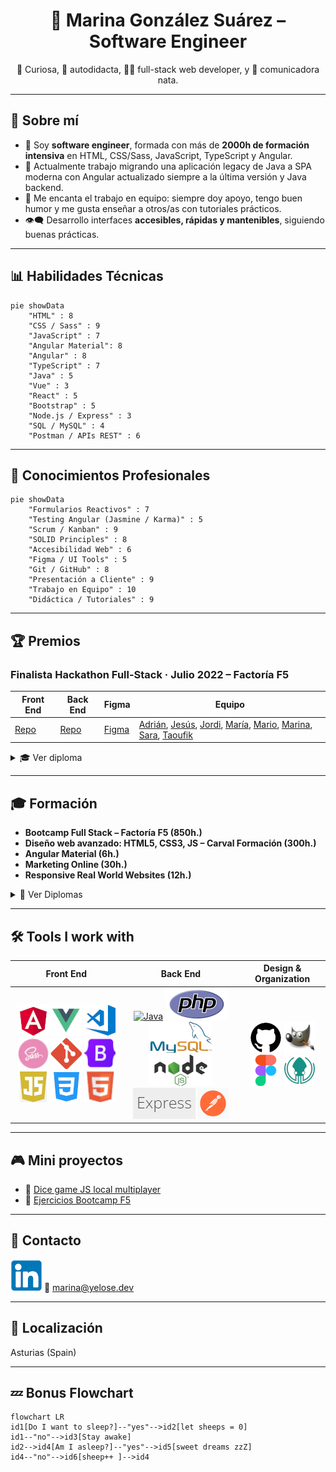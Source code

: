 
<h1 align="center">🌟 Marina González Suárez – Software Engineer</h1>
<p align="center">🧠 Curiosa, 🧩 autodidacta, 👩‍💻 full-stack web developer, y 💬 comunicadora nata.</p>

---

## 🌱 Sobre mí

- 💼 Soy **software engineer**, formada con más de **2000h de formación intensiva** en HTML, CSS/Sass, JavaScript, TypeScript y Angular.
- 🔧 Actualmente trabajo migrando una aplicación legacy de Java a SPA moderna con Angular actualizado siempre a la última versión y Java backend.
- 🤝 Me encanta el trabajo en equipo: siempre doy apoyo, tengo buen humor y me gusta enseñar a otros/as con tutoriales prácticos.
- 👁‍🗨 Desarrollo interfaces **accesibles, rápidas y mantenibles**, siguiendo buenas prácticas.

---

## 📊 Habilidades Técnicas

```mermaid
pie showData
    "HTML" : 8
    "CSS / Sass" : 9
    "JavaScript" : 7
    "Angular Material": 8
    "Angular" : 8
    "TypeScript" : 7
    "Java" : 5
    "Vue" : 3
    "React" : 5
    "Bootstrap" : 5
    "Node.js / Express" : 3
    "SQL / MySQL" : 4
    "Postman / APIs REST" : 6
```

---

## 🧠 Conocimientos Profesionales

```mermaid
pie showData
    "Formularios Reactivos" : 7
    "Testing Angular (Jasmine / Karma)" : 5
    "Scrum / Kanban" : 9
    "SOLID Principles" : 8
    "Accesibilidad Web" : 6
    "Figma / UI Tools" : 5
    "Git / GitHub" : 8
    "Presentación a Cliente" : 9
    "Trabajo en Equipo" : 10
    "Didáctica / Tutoriales" : 9
```

---

## 🏆 Premios

### Finalista Hackathon Full-Stack · Julio 2022 – Factoría F5

| Front End                                       | Back End                                                | Figma                                                                                     | Equipo                                                                                                                                                                                                                                                                                                                                              |
| ----------------------------------------------- | ------------------------------------------------------- | ----------------------------------------------------------------------------------------- | --------------------------------------------------------------------------------------------------------------------------------------------------------------------------------------------------------------------------------------------------------------------------------------------------------------------------------------------------- |
| [Repo](https://github.com/Yelose/hackathon2022) | [Repo](https://github.com/Yelose/hackathon2022-backend) | [Figma](https://www.figma.com/file/YAx91pA7TXsx38eBbMk90v/PETS-Marketplace?node-id=0%3A1) | [Adrián](https://github.com/adrianmoratilla), [Jesús](https://github.com/checkmyprojects), [Jordi](https://github.com/JordiGDavant), [María](https://github.com/MariangelicaCarvallo), [Mario](https://github.com/marioastur), [Marina](https://github.com/Yelose), [Sara](https://github.com/Saracode13), [Taoufik](https://github.com/taoufikL12) |

<details><summary>🎓 Ver diploma</summary>
<br>
<img src="https://github.com/Yelose/Yelose/blob/main/img/hackaton2022.png?raw=true" width="100%">
</details>

---

## 🎓 Formación

* **Bootcamp Full Stack – Factoría F5 (850h.)**
* **Diseño web avanzado: HTML5, CSS3, JS – Carval Formación (300h.)**
* **Angular Material (6h.)**
* **Marketing Online (30h.)**
* **Responsive Real World Websites (12h.)**

<details><summary>📄 Ver Diplomas</summary>

* ![Full Stack Developer](https://github.com/Yelose/Yelose/blob/main/img/F5Diploma-1.png?raw=true)
* ![F5 2](https://github.com/Yelose/Yelose/blob/main/img/F5Diploma-2.png?raw=true)
* ![Carval](https://github.com/Yelose/Yelose/blob/main/img/diploma-carval.png?raw=true)
* ![AngularMaterial](https://github.com/Yelose/Yelose/blob/main/img/AngularMaterial.jpg?raw=true)

</details>

---

## 🛠 Tools I work with

| Front End | Back End | Design & Organization | 
| :---:  |  :---:  |  :---: |
|  [![Angular](https://github.com/Yelose/Yelose/blob/main/img/angular.png?raw=true)](https://angular.io/) [![Vue](https://github.com/Yelose/Yelose/blob/main/img/vue.png?raw=true)](https://vuejs.org/guide/introduction.html) [![VS code](https://github.com/Yelose/Yelose/blob/main/img/vscode.png?raw=true)](https://code.visualstudio.com/) [![Sass](https://github.com/Yelose/Yelose/blob/main/img/sass.png?raw=true)](https://sass-lang.com/documentation/)  [![Git](https://github.com/Yelose/Yelose/blob/main/img/git.png?raw=true)](https://git-scm.com)  [![Bootstrap](https://github.com/Yelose/Yelose/blob/main/img/bootstrap.png?raw=true)](https://getbootstrap.com/)  [![JavaScript](https://github.com/Yelose/Yelose/blob/main/img/js.png?raw=true)](https://www.w3schools.com/js) [![CSS 3](https://github.com/Yelose/Yelose/blob/main/img/css.png?raw=true)](https://www.w3schools.com/cssref/) [![HTML 5](https://github.com/Yelose/Yelose/blob/main/img/html.png?raw=true)](https://www.w3schools.com/html)   | [![Java](https://github.com/Yelose/Yelose/blob/main/img/java.png?raw=true)](https://www.oracle.com/java/) [![PhP](https://github.com/Yelose/Yelose/blob/main/img/php.png?raw=true)](https://www.php.net/)  [![MySql](https://github.com/Yelose/Yelose/blob/main/img/mysql.png?raw=true)](https://dev.mysql.com/)  [![NodeJS](https://github.com/Yelose/Yelose/blob/main/img/nodejs.png?raw=true)](https://nodejs.org) [![Express](https://github.com/Yelose/Yelose/blob/main/img/express.png?raw=true)](https://expressjs.com/) [![Postman](https://github.com/Yelose/Yelose/blob/main/img/postman.png?raw=true)](https://learning.postman.com)  | [![GitHub](https://github.com/Yelose/Yelose/blob/main/img/github.png?raw=true)](https://github.com/) [![Gimp2](https://github.com/Yelose/Yelose/blob/main/img/gimp.png?raw=true)](https://www.gimp.org/)  [![Figma](https://github.com/Yelose/Yelose/blob/main/img/figma.png?raw=true)](https://www.figma.com/)  [![GitKraken](https://github.com/Yelose/Yelose/blob/main/img/gitkraken.png?raw=true)](https://www.gitkraken.com/)  |

---

## 🎮 Mini proyectos

* 🎲 [Dice game JS local multiplayer](https://github.com/Yelose/dice150)
* 🧰 [Ejercicios Bootcamp F5](https://yelose.github.io/f5exercises/)

---

## 💬 Contacto

[![LinkedIn](https://github.com/Yelose/Yelose/blob/main/img/linkedin.png?raw=true)](https://linkedin.com/in/yelose)
📧 [marina@yelose.dev](mailto:marina@yelose.dev)

---

## 📍 Localización

Asturias (Spain)

---

## 💤 Bonus Flowchart

```mermaid
flowchart LR
id1[Do I want to sleep?]--"yes"-->id2[let sheeps = 0]
id1--"no"-->id3[Stay awake]
id2-->id4[Am I asleep?]--"yes"-->id5[sweet dreams zzZ]
id4--"no"-->id6[sheep++ ]-->id4
```


